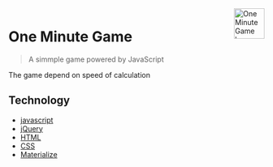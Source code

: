 <a href="http://motyim.me/">
    <img src="https://github.com/motyim/oneMinuteGame/blob/master/img/logo.png" alt="One Minute Game logo" title="One Minute Game" align="right" height="60" />
</a>

One Minute Game
======================
> A simmple game powered by JavaScript 

The game depend on speed of calculation  

## Technology
- [javascript](https://developer.mozilla.org/bm/docs/Web/JavaScript)
- [jQuery](https://jquery.com/) 
- [HTML](https://www.w3.org/html/)
- [CSS](https://www.w3.org/Style/CSS/Overview.en.html)
- [Materialize](http://materializecss.com/)
